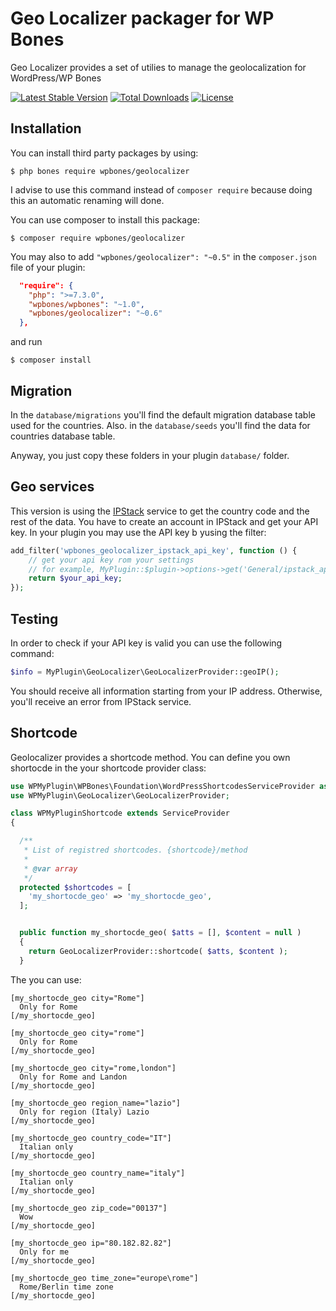 # Geo Localizer packager for WP Bones

Geo Localizer provides a set of utilies to manage the geolocalization for WordPress/WP Bones

[![Latest Stable Version](https://poser.pugx.org/wpbones/geolocalizer/v/stable)](https://packagist.org/packages/wpbones/geolocalizer)
[![Total Downloads](https://poser.pugx.org/wpbones/geolocalizer/downloads)](https://packagist.org/packages/wpbones/geolocalizer)
[![License](https://poser.pugx.org/wpbones/geolocalizer/license)](https://packagist.org/packages/wpbones/geolocalizer)

## Installation

You can install third party packages by using:

    $ php bones require wpbones/geolocalizer

I advise to use this command instead of `composer require` because doing this an automatic renaming will done.

You can use composer to install this package:

    $ composer require wpbones/geolocalizer

You may also to add `"wpbones/geolocalizer": "~0.5"` in the `composer.json` file of your plugin:

```json
  "require": {
    "php": ">=7.3.0",
    "wpbones/wpbones": "~1.0",
    "wpbones/geolocalizer": "~0.6"
  },
```

and run

    $ composer install

## Migration

In the `database/migrations` you'll find the default migration database table used for the countries.
Also. in the `database/seeds` you'll find the data for countries database table.

Anyway, you just copy these folders in your plugin `database/` folder.

## Geo services

This version is using the [IPStack](https://ipstack.com/) service to get the country code and the rest of the data.
You have to create an account in IPStack and get your API key.
In your plugin you may use the API key b yusing the filter:

```php
add_filter('wpbones_geolocalizer_ipstack_api_key', function () {
    // get your api key rom your settings
    // for example, MyPlugin::$plugin->options->get('General/ipstack_api_key');
    return $your_api_key;
});
```

## Testing

In order to check if your API key is valid you can use the following command:

```php
$info = MyPlugin\GeoLocalizer\GeoLocalizerProvider::geoIP();
```

You should receive all information starting from your IP address. Otherwise, you'll receive an error from IPStack service.

## Shortcode

Geolocalizer provides a shortcode method. You can define you own shortocde in the your shortcode provider class:

```php
use WPMyPlugin\WPBones\Foundation\WordPressShortcodesServiceProvider as ServiceProvider;
use WPMyPlugin\GeoLocalizer\GeoLocalizerProvider;

class WPMyPluginShortcode extends ServiceProvider
{

  /**
   * List of registred shortcodes. {shortcode}/method
   *
   * @var array
   */
  protected $shortcodes = [
    'my_shortocde_geo' => 'my_shortocde_geo',
  ];


  public function my_shortocde_geo( $atts = [], $content = null )
  {
    return GeoLocalizerProvider::shortcode( $atts, $content );
  }

```

The you can use:

```
[my_shortocde_geo city="Rome"]
  Only for Rome
[/my_shortocde_geo]

[my_shortocde_geo city="rome"]
  Only for Rome
[/my_shortocde_geo]

[my_shortocde_geo city="rome,london"]
  Only for Rome and Landon
[/my_shortocde_geo]

[my_shortocde_geo region_name="lazio"]
  Only for region (Italy) Lazio
[/my_shortocde_geo]

[my_shortocde_geo country_code="IT"]
  Italian only
[/my_shortocde_geo]

[my_shortocde_geo country_name="italy"]
  Italian only
[/my_shortocde_geo]

[my_shortocde_geo zip_code="00137"]
  Wow
[/my_shortocde_geo]

[my_shortocde_geo ip="80.182.82.82"]
  Only for me
[/my_shortocde_geo]

[my_shortocde_geo time_zone="europe\rome"]
  Rome/Berlin time zone
[/my_shortocde_geo]
```
